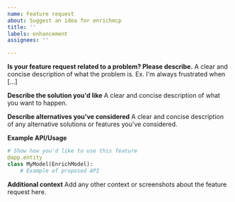 ```yaml
---
name: Feature request
about: Suggest an idea for enrichmcp
title: ''
labels: enhancement
assignees: ''

---
```


**Is your feature request related to a problem? Please describe.**
A clear and concise description of what the problem is. Ex. I'm always frustrated when [...]

**Describe the solution you'd like**
A clear and concise description of what you want to happen.

**Describe alternatives you've considered**
A clear and concise description of any alternative solutions or features you've considered.

**Example API/Usage**
```python
# Show how you'd like to use this feature
@app.entity
class MyModel(EnrichModel):
    # Example of proposed API
```

**Additional context**
Add any other context or screenshots about the feature request here.
